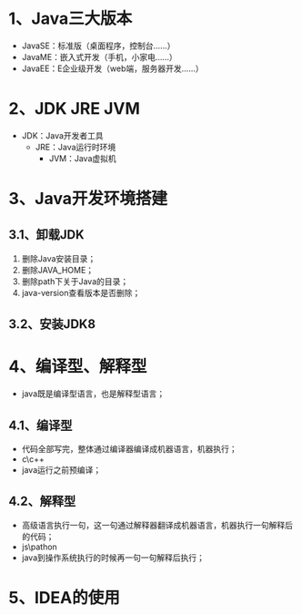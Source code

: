 # 1、Java三大版本

* JavaSE：标准版（桌面程序，控制台......）
* JavaME：嵌入式开发（手机，小家电......）
* JavaEE：E企业级开发（web端，服务器开发......）

# 2、JDK JRE JVM

* JDK：Java开发者工具
  * JRE：Java运行时环境
    * JVM：Java虚拟机

# 3、Java开发环境搭建

## 3.1、卸载JDK

1. 删除Java安装目录；
2. 删除JAVA_HOME；
3. 删除path下关于Java的目录；
4. java-version查看版本是否删除；

## 3.2、安装JDK8

# 4、编译型、解释型

* java既是编译型语言，也是解释型语言；

## 4.1、编译型

* 代码全部写完，整体通过编译器编译成机器语言，机器执行；
* c\c++
* java运行之前预编译；

## 4.2、解释型

* 高级语言执行一句，这一句通过解释器翻译成机器语言，机器执行一句解释后的代码；
* js\pathon
* java到操作系统执行的时候再一句一句解释后执行；

# 5、IDEA的使用


